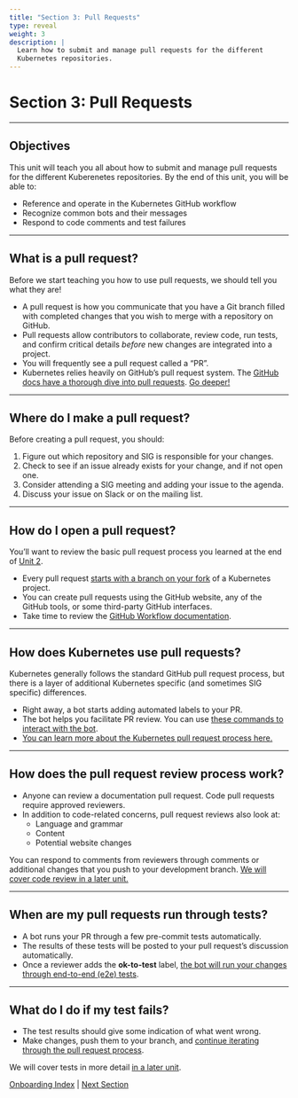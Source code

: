 ```yaml
---
title: "Section 3: Pull Requests"
type: reveal
weight: 3
description: |
  Learn how to submit and manage pull requests for the different
  Kubernetes repositories.
---
```


# Section 3: Pull Requests

---

## Objectives

This unit will teach you all about how to submit and manage pull requests for the different Kuberenetes repositories. By the end of this unit, you will be able to:

* Reference and operate in the Kubernetes GitHub workflow
* Recognize common bots and their messages
* Respond to code comments and test failures

---

## What is a pull request?

Before we start teaching you how to use pull requests, we should tell you what they are!

* A pull request is how you communicate that you have a Git branch filled with completed changes that you wish to merge with a repository on GitHub.
* Pull requests allow contributors to collaborate, review code, run tests, and confirm critical details _before_ new changes are integrated into a project.
* You will frequently see a pull request called a “PR”.
* Kubernetes relies heavily on GitHub’s pull request system. The [GitHub docs have a thorough dive into pull requests](https://docs.github.com/en/pull-requests/collaborating-with-pull-requests/proposing-changes-to-your-work-with-pull-requests/about-pull-requests). [Go deeper!](https://docs.github.com/en/pull-requests/collaborating-with-pull-requests/proposing-changes-to-your-work-with-pull-requests/about-pull-requests)

---

## Where do I make a pull request?

Before creating a pull request, you should:

1. Figure out which repository and SIG is responsible for your changes.
2. Check to see if an issue already exists for your change, and if not open one.
3. Consider attending a SIG meeting and adding your issue to the agenda.
4. Discuss your issue on Slack or on the mailing list.

---

## How do I open a pull request?

You’ll want to review the basic pull request process you learned at the end of [Unit 2](../02-getting-into-github/).

* Every pull request [starts with a branch on your fork](https://docs.github.com/en/pull-requests/collaborating-with-pull-requests/proposing-changes-to-your-work-with-pull-requests/creating-and-deleting-branches-within-your-repository) of a Kubernetes project.
* You can create pull requests using the GitHub website, any of the GitHub tools, or some third-party GitHub interfaces.
* Take time to review the [GitHub Workflow documentation](https://www.kubernetes.dev/docs/guide/github-workflow/).

---

## How does Kubernetes use pull requests?

Kubernetes generally follows the standard GitHub pull request process, but there is a layer of additional Kubernetes specific (and sometimes SIG specific) differences.

* Right away, a bot starts adding automated labels to your PR.
* The bot helps you facilitate PR review. You can use [these commands to interact with the bot](https://prow.k8s.io/command-help).
* [You can learn more about the Kubernetes pull request process here.](https://www.kubernetes.dev/docs/guide/pull-requests/)

---

## How does the pull request review process work?

* Anyone can review a documentation pull request. Code pull requests require approved reviewers.
* In addition to code-related concerns, pull request reviews also look at:
    * Language and grammar
    * Content
    * Potential website changes

You can respond to comments from reviewers through comments or additional changes that you push to your development branch. [We will cover code review in a later unit.](../07-code-review)

---

## When are my pull requests run through tests?

* A bot runs your PR through a few pre-commit tests automatically.
* The results of these tests will be posted to your pull request’s discussion automatically.
* Once a reviewer adds the **ok-to-test** label, [the bot will run your changes through end-to-end (e2e) tests](https://www.kubernetes.dev/docs/guide/pull-requests/#how-the-e2e-tests-work).

---

## What do I do if my test fails?

* The test results should give some indication of what went wrong.
* Make changes, push them to your branch, and [continue iterating through the pull request process](https://www.kubernetes.dev/docs/guide/pull-requests/).

We will cover tests in more detail [in a later unit](../06-testing/).

<div class="bottom-nav">
    <a href="/docs/onboarding">Onboarding Index</a> | <a href="../04-issues-management/">Next Section</a>
</div>
